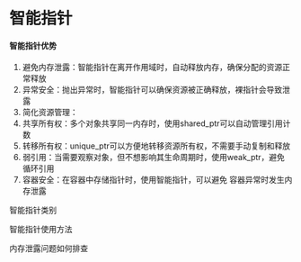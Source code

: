 # 智能指针

#### 智能指针优势

1. 避免内存泄露：智能指针在离开作用域时，自动释放内存，确保分配的资源正常释放
2. 异常安全：抛出异常时，智能指针可以确保资源被正确释放，裸指针会导致泄露
3. 简化资源管理：
4. 共享所有权：多个对象共享同一内存时，使用shared_ptr可以自动管理引用计数
5. 转移所有权：unique_ptr可以方便地转移资源所有权，不需要手动复制和释放
6. 弱引用：当需要观察对象，但不想影响其生命周期时，使用weak_ptr，避免循环引用
7. 容器安全：在容器中存储指针时，使用智能指针，可以避免 容器异常时发生内存泄露



智能指针类别

智能指针使用方法

内存泄露问题如何排查

